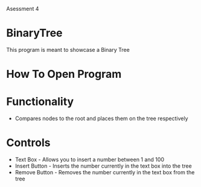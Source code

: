Asessment 4

# BinaryTree
This program is meant to showcase a Binary Tree

# How To Open Program

# Functionality
* Compares nodes to the root and places them on the tree respectively
# Controls
* Text Box - Allows you to insert a number between 1 and 100
* Insert Button - Inserts the number currently in the text box into the tree
* Remove Button - Removes the number currently in the text box from the tree
